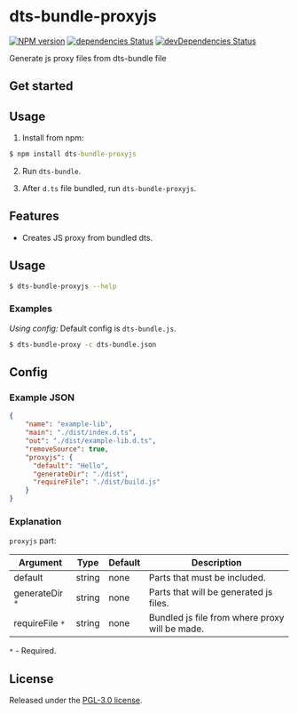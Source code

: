 # dts-bundle-proxyjs
[![NPM version](http://img.shields.io/npm/v/dts-bundle-proxyjs.svg)](https://www.npmjs.com/package/dts-bundle-proxyjs) 
[![dependencies Status](https://david-dm.org/quatrocode/dts-bundle-proxyjs/status.svg)](https://david-dm.org/quatrocode/dts-bundle-proxyjs) 
[![devDependencies Status](https://david-dm.org/quatrocode/dts-bundle-proxyjs/dev-status.svg)](https://david-dm.org/quatrocode/dts-bundle-proxyjs?type=dev)

Generate js proxy files from dts-bundle file

## Get started
## Usage

1) Install from npm:
```cmd
$ npm install dts-bundle-proxyjs
```
2) Run `dts-bundle`.

3) After `d.ts` file bundled, run `dts-bundle-proxyjs`.

## Features
- Creates JS proxy from bundled dts.

## Usage
```sh
$ dts-bundle-proxyjs --help
```

### Examples
_Using config:_
Default config is `dts-bundle.js`.
```sh
$ dts-bundle-proxy -c dts-bundle.json
```

## Config

### Example JSON
```json
{
    "name": "example-lib",
    "main": "./dist/index.d.ts",
    "out": "./dist/example-lib.d.ts",
    "removeSource": true,
    "proxyjs": {
      "default": "Hello",
      "generateDir": "./dist",
      "requireFile": "./dist/build.js"
    }
}
```

### Explanation
`proxyjs` part:

| Argument        | Type   | Default | Description                                    |
|-----------------|--------|---------|------------------------------------------------|
| default         | string | none    | Parts that must be included.                   |
| generateDir `*` | string | none    | Parts that will be generated js files.         |
| requireFile `*` | string | none    | Bundled js file from where proxy will be made. |

`*` - Required.

## License
Released under the [PGL-3.0 license](LICENSE).
